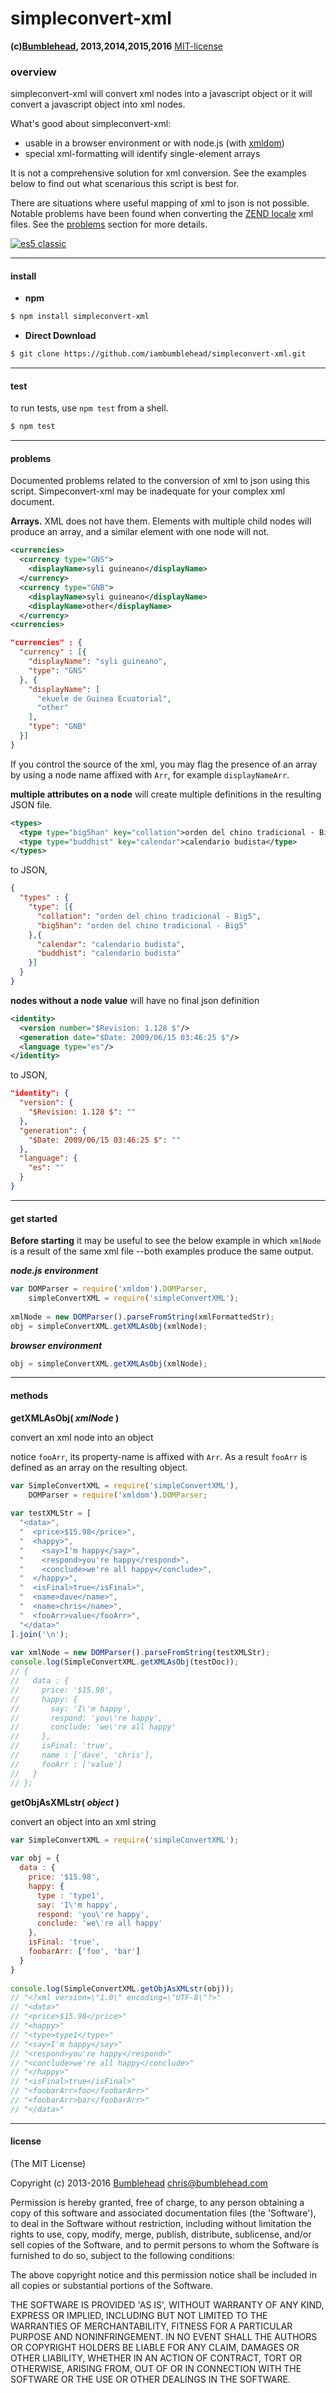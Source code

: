 simpleconvert-xml
=================
**(c)[Bumblehead][0], 2013,2014,2015,2016** [MIT-license](#license)

### overview

simpleconvert-xml will convert xml nodes into a javascript object or it will convert a javascript object into xml nodes.

What's good about simpleconvert-xml:

 - usable in a browser environment or with node.js (with [xmldom][2])
 - special xml-formatting will identify single-element arrays

It is not a comprehensive solution for xml conversion. See the examples below to find out what scenarious this script is best for.

There are situations where useful mapping of xml to json is not possible. Notable problems have been found when converting the [ZEND locale][3] xml files. See the [problems](problems) section for more details.

[![es5 classic][4]][4]

[0]: http://www.bumblehead.com                            "bumblehead"
[1]: https://developers.google.com/gdata/docs/json    "gdata-standard"
[2]: https://npmjs.org/package/xmldom                         "xmldom"
[3]: https://github.com/magento/magento2/tree/master/lib/Zend/Locale/Data
[4]: https://raw.githubusercontent.com/iambumblehead/es5classic/master/es5classic_120x120.png

---------------------------------------------------------
#### <a id="install"></a>install

 * **npm**

  ```bash
  $ npm install simpleconvert-xml
  ```

 * **Direct Download**
 
  ```bash
  $ git clone https://github.com/iambumblehead/simpleconvert-xml.git
  ```

---------------------------------------------------------
#### <a id="test"></a>test

 to run tests, use `npm test` from a shell.

 ```bash
 $ npm test
 ```

---------------------------------------------------------
#### <a id="problems"></a>problems

Documented problems related to the conversion of xml to json using this script. Simpeconvert-xml may be inadequate for your complex xml document.

**Arrays.** XML does not have them. Elements with multiple child nodes will produce an array, and a similar element with one node will not.
 
```xml
<currencies>
  <currency type="GNS">
    <displayName>syli guineano</displayName>
  </currency>
  <currency type="GNB">
    <displayName>syli guineano</displayName>
    <displayName>other</displayName>
  </currency>
<currencies>
```
 
```json
"currencies" : {
  "currency" : [{
    "displayName": "syli guineano",
    "type": "GNS"
  }, {
    "displayName": [
      "ekuele de Guinea Ecuatorial",
      "other"
    ],
    "type": "GNB"
  }]
}
```
 
If you control the source of the xml, you may flag the presence of an array by using a node name affixed with `Arr`, for example `displayNameArr`.


**multiple attributes on a node** will create multiple definitions in the resulting JSON file.

```xml
<types>
  <type type="big5han" key="collation">orden del chino tradicional - Big5</type>
  <type type="buddhist" key="calendar">calendario budista</type>
</types>
```

to JSON,

```json
{ 
  "types" : {
    "type": [{
      "collation": "orden del chino tradicional - Big5",
      "big5han": "orden del chino tradicional - Big5"
    },{
      "calendar": "calendario budista",
      "buddhist": "calendario budista"
    }]
  }
}
```

**nodes without a node value** will have no final json definition
 
```xml
<identity>
  <version number="$Revision: 1.128 $"/>
  <generation date="$Date: 2009/06/15 03:46:25 $"/>
  <language type="es"/>
</identity>
```

to JSON,

```json
"identity": {
  "version": {
    "$Revision: 1.128 $": ""
  },
  "generation": {
    "$Date: 2009/06/15 03:46:25 $": ""
  },
  "language": {
    "es": ""
  }
}
```


---------------------------------------------------------
#### <a id="get-started">get started

**Before starting** it may be useful to see the below example in which `xmlNode` is a result of the same xml file --both examples produce the same output.

_**node.js environment**_

```javascript
var DOMParser = require('xmldom').DOMParser,
    simpleConvertXML = require('simpleConvertXML');
  
xmlNode = new DOMParser().parseFromString(xmlFormattedStr);
obj = simpleConvertXML.getXMLAsObj(xmlNode);
```

_**browser environment**_
 
```javascript
obj = simpleConvertXML.getXMLAsObj(xmlNode);
```
   
---------------------------------------------------------
#### <a id="methods"></a>methods
      
**getXMLAsObj( _xmlNode_ )**
      
convert an xml node into an object
   
notice `fooArr`, its property-name is affixed with `Arr`. As a result `fooArr` is defined as an array on the resulting object.
   
```javascript
var SimpleConvertXML = require('simpleConvertXML'),
    DOMParser = require('xmldom').DOMParser;
   
var testXMLStr = [
  "<data>",
  "  <price>$15.98</price>",
  "  <happy>",
  "    <say>I'm happy</say>",
  "    <respond>you're happy</respond>",
  "    <conclude>we're all happy</conclude>",
  "  </happy>",
  "  <isFinal>true</isFinal>",
  "  <name>dave</name>",
  "  <name>chris</name>",
  "  <fooArr>value</fooArr>",
  "</data>"
].join('\n');
     
var xmlNode = new DOMParser().parseFromString(testXMLStr);
console.log(SimpleConvertXML.getXMLAsObj(testDoc));
// { 
//   data : { 
//     price: '$15.98',
//     happy: { 
//       say: 'I\'m happy',
//       respond: 'you\'re happy',
//       conclude: 'we\'re all happy' 
//     },
//     isFinal: 'true',
//     name : ['dave', 'chris'],
//     fooArr : ['value']
//   } 
// };
```
 
**getObjAsXMLstr( _object_ )**
 
convert an object into an xml string
   
```javascript
var SimpleConvertXML = require('simpleConvertXML');
   
var obj = {
  data : { 
    price: '$15.98',
    happy: { 
      type : 'type1',
      say: 'I\'m happy',
      respond: 'you\'re happy',
      conclude: 'we\'re all happy' 
    },
    isFinal: 'true',
    foobarArr: ['foo', 'bar']
  }
}
   
console.log(SimpleConvertXML.getObjAsXMLstr(obj));
// "<?xml version=\"1.0\" encoding=\"UTF-8\"?>"
// "<data>"
// "<price>$15.98</price>"
// "<happy>"
// "<type>type1</type>"
// "<say>I'm happy</say>"
// "<respond>you're happy</respond>"
// "<conclude>we're all happy</conclude>"
// "</happy>"
// "<isFinal>true</isFinal>"
// "<foobarArr>foo</foobarArr>"
// "<foobarArr>bar</foobarArr>"
// "</data>"
```
   
      
---------------------------------------------------------
#### <a id="license">license

(The MIT License)

Copyright (c) 2013-2016 [Bumblehead][0] <chris@bumblehead.com>

Permission is hereby granted, free of charge, to any person obtaining a copy of this software and associated documentation files (the 'Software'), to deal in the Software without restriction, including without limitation the rights to use, copy, modify, merge, publish, distribute, sublicense, and/or sell copies of the Software, and to permit persons to whom the Software is furnished to do so, subject to the following conditions:

The above copyright notice and this permission notice shall be included in all copies or substantial portions of the Software.

THE SOFTWARE IS PROVIDED 'AS IS', WITHOUT WARRANTY OF ANY KIND, EXPRESS OR IMPLIED, INCLUDING BUT NOT LIMITED TO THE WARRANTIES OF MERCHANTABILITY, FITNESS FOR A PARTICULAR PURPOSE AND NONINFRINGEMENT. IN NO EVENT SHALL THE AUTHORS OR COPYRIGHT HOLDERS BE LIABLE FOR ANY CLAIM, DAMAGES OR OTHER LIABILITY, WHETHER IN AN ACTION OF CONTRACT, TORT OR OTHERWISE, ARISING FROM, OUT OF OR IN CONNECTION WITH THE SOFTWARE OR THE USE OR OTHER DEALINGS IN THE SOFTWARE.
      
